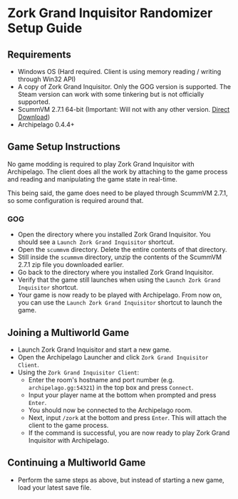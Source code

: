 # Zork Grand Inquisitor Randomizer Setup Guide

## Requirements

- Windows OS (Hard required. Client is using memory reading / writing through Win32 API)
- A copy of Zork Grand Inquisitor. Only the GOG version is supported. The Steam version can work with some tinkering but
  is not officially supported.
- ScummVM 2.7.1 64-bit (Important: Will not with any other version. [Direct Download](https://downloads.scummvm.org/frs/scummvm/2.7.1/scummvm-2.7.1-win32-x86_64.zip))
- Archipelago 0.4.4+

## Game Setup Instructions

No game modding is required to play Zork Grand Inquisitor with Archipelago. The client does all the work by attaching to
the game process and reading and manipulating the game state in real-time.

This being said, the game does need to be played through ScummVM 2.7.1, so some configuration is required around that.

### GOG

- Open the directory where you installed Zork Grand Inquisitor. You should see a `Launch Zork Grand Inquisitor`
  shortcut.
- Open the `scummvm` directory. Delete the entire contents of that directory.
- Still inside the `scummvm` directory, unzip the contents of the ScummVM 2.7.1 zip file you downloaded earlier.
- Go back to the directory where you installed Zork Grand Inquisitor.
- Verify that the game still launches when using the `Launch Zork Grand Inquisitor` shortcut.
- Your game is now ready to be played with Archipelago. From now on, you can use the `Launch Zork Grand Inquisitor`
  shortcut to launch the game.

## Joining a Multiworld Game

- Launch Zork Grand Inquisitor and start a new game.
- Open the Archipelago Launcher and click `Zork Grand Inquisitor Client`.
- Using the `Zork Grand Inquisitor Client`:
  - Enter the room's hostname and port number (e.g. `archipelago.gg:54321`) in the top box and press `Connect`.
  - Input your player name at the bottom when prompted and press `Enter`.
  - You should now be connected to the Archipelago room.
  - Next, input `/zork` at the bottom and press `Enter`. This will attach the client to the game process.
  - If the command is successful, you are now ready to play Zork Grand Inquisitor with Archipelago.

## Continuing a Multiworld Game

- Perform the same steps as above, but instead of starting a new game, load your latest save file.
